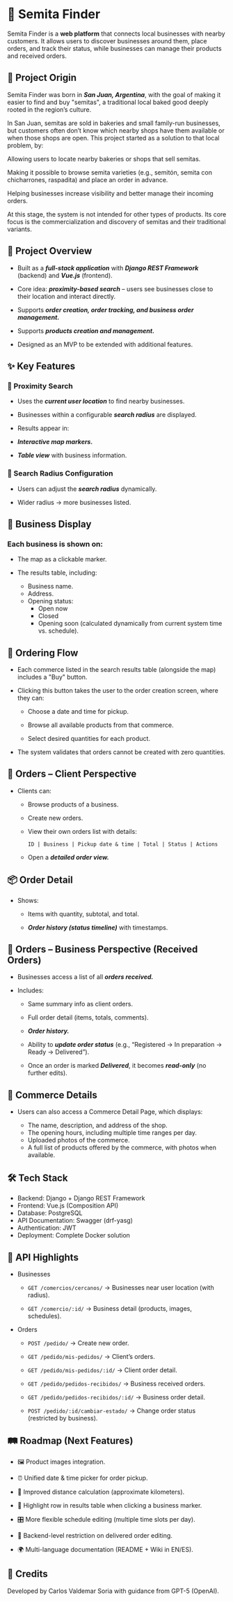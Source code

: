 # 🥖 Semita Finder

Semita Finder is a **web platform** that connects local businesses with nearby customers.
It allows users to discover businesses around them, place orders, and track their status, while businesses can manage their products and received orders.

## 🌱 Project Origin

Semita Finder was born in ***San Juan, Argentina***, with the goal of making it easier to find and buy "semitas", a traditional local baked good deeply rooted in the region’s culture.

In San Juan, semitas are sold in bakeries and small family-run businesses, but customers often don’t know which nearby shops have them available or when those shops are open. This project started as a solution to that local problem, by:

Allowing users to locate nearby bakeries or shops that sell semitas.

Making it possible to browse semita varieties (e.g., semitón, semita con chicharrones, raspadita) and place an order in advance.

Helping businesses increase visibility and better manage their incoming orders.

At this stage, the system is not intended for other types of products. Its core focus is the commercialization and discovery of semitas and their traditional variants.

## 🚀 Project Overview

* Built as a ***full-stack application*** with ***Django REST Framework*** (backend) and ***Vue.js*** (frontend).

* Core idea: ***proximity-based search*** – users see businesses close to their location and interact directly.

* Supports ***order creation, order tracking, and business order management.***

* Supports ***products creation and management.***

* Designed as an MVP to be extended with additional features.

## ✨ Key Features
### 🔎 Proximity Search

* Uses the ***current user location*** to find nearby businesses.

* Businesses within a configurable ***search radius*** are displayed.

* Results appear in:

* ***Interactive map markers.***

* ***Table view*** with business information.

### 📏 Search Radius Configuration

* Users can adjust the ***search radius*** dynamically.

* Wider radius → more businesses listed.

## 🏪 Business Display

### Each business is shown on:

* The map as a clickable marker.

* The results table, including:
    - Business name.
    - Address.
    - Opening status:
        - Open now
        - Closed
        - Opening soon (calculated dynamically from current system time vs. schedule).

## 🛒 Ordering Flow

* Each commerce listed in the search results table (alongside the map) includes a "Buy" button.

* Clicking this button takes the user to the order creation screen, where they can:

    * Choose a date and time for pickup.

    * Browse all available products from that commerce.

    * Select desired quantities for each product.

* The system validates that orders cannot be created with zero quantities.

## 🛒 Orders – Client Perspective

* Clients can:

    * Browse products of a business.

    * Create new orders.

    * View their own orders list with details:

        ```ID | Business | Pickup date & time | Total | Status | Actions```
    * Open a ***detailed order view.***

## 📦 Order Detail

* Shows:

    * Items with quantity, subtotal, and total.

    * ***Order history (status timeline)*** with timestamps.

## 🏬 Orders – Business Perspective (Received Orders)

* Businesses access a list of all ***orders received.***

* Includes:

    * Same summary info as client orders.

    * Full order detail (items, totals, comments).

    * ***Order history.***

    * Ability to ***update order status*** (e.g., “Registered → In preparation → Ready → Delivered”).

    * Once an order is marked ***Delivered***, it becomes ***read-only*** (no further edits).

## 🏪 Commerce Details

* Users can also access a Commerce Detail Page, which displays:

    * The name, description, and address of the shop.
    * The opening hours, including multiple time ranges per day.
    * Uploaded photos of the commerce.
    * A full list of products offered by the commerce, with photos when available.

## 🛠️ Tech Stack

* Backend: Django + Django REST Framework
* Frontend: Vue.js (Composition API)
* Database: PostgreSQL
* API Documentation: Swagger (drf-yasg)
* Authentication: JWT
* Deployment: Complete Docker solution

## 📡 API Highlights

* Businesses

    * ```GET /comercios/cercanos/``` → Businesses near user location (with radius).

    * ```GET /comercio/:id/``` → Business detail (products, images, schedules).

* Orders

    * ```POST /pedido/``` → Create new order.

    * ```GET /pedido/mis-pedidos/``` → Client’s orders.

    * ```GET /pedido/mis-pedidos/:id/``` → Client order detail.

    * ```GET /pedido/pedidos-recibidos/``` → Business received orders.

    * ```GET /pedido/pedidos-recibidos/:id/``` → Business order detail.
    * ```POST /pedido/:id/cambiar-estado/``` → Change order status (restricted by business).

## 🛤️ Roadmap (Next Features)

* 🖼️ Product images integration.

* ⏰ Unified date & time picker for order pickup.

* 📏 Improved distance calculation (approximate kilometers).

* 🔔 Highlight row in results table when clicking a business marker.

* 🎛️ More flexible schedule editing (multiple time slots per day).

* 🚫 Backend-level restriction on delivered order editing.

* 🌍 Multi-language documentation (README + Wiki in EN/ES).

## 📖 Credits

Developed by Carlos Valdemar Soria with guidance from GPT-5 (OpenAI).